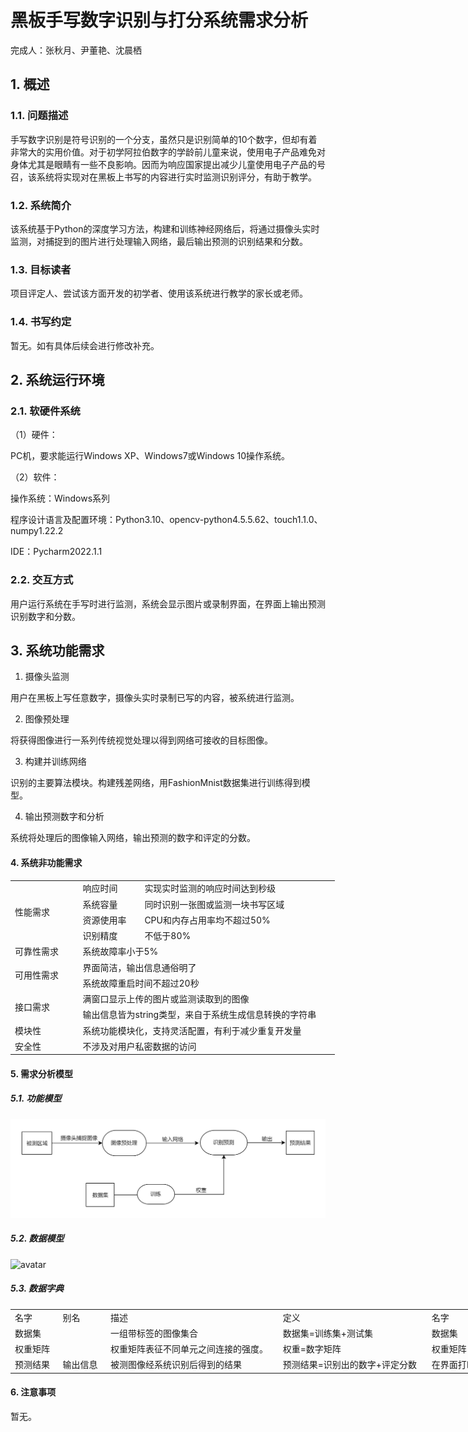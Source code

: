 # 黑板手写数字识别与打分系统需求分析

完成人：张秋月、尹董艳、沈晨栖

## 1. 概述

### 1.1. 问题描述

手写数字识别是符号识别的一个分支，虽然只是识别简单的10个数字，但却有着非常大的实用价值。对于初学阿拉伯数字的学龄前儿童来说，使用电子产品难免对身体尤其是眼睛有一些不良影响。因而为响应国家提出减少儿童使用电子产品的号召，该系统将实现对在黑板上书写的内容进行实时监测识别评分，有助于教学。

### 1.2. 系统简介

该系统基于Python的深度学习方法，构建和训练神经网络后，将通过摄像头实时监测，对捕捉到的图片进行处理输入网络，最后输出预测的识别结果和分数。

### 1.3. 目标读者

项目评定人、尝试该方面开发的初学者、使用该系统进行教学的家长或老师。

### 1.4. 书写约定

暂无。如有具体后续会进行修改补充。



## 2. 系统运行环境

### 2.1. 软硬件系统

（1）硬件：

PC机，要求能运行Windows XP、Windows7或Windows 10操作系统。

（2）软件：

操作系统：Windows系列

程序设计语言及配置环境：Python3.10、opencv-python4.5.5.62、touch1.1.0、numpy1.22.2

IDE：Pycharm2022.1.1

### 2.2. 交互方式

用户运行系统在手写时进行监测，系统会显示图片或录制界面，在界面上输出预测识别数字和分数。



## 3. 系统功能需求

1. 摄像头监测

用户在黑板上写任意数字，摄像头实时录制已写的内容，被系统进行监测。

2. 图像预处理

将获得图像进行一系列传统视觉处理以得到网络可接收的目标图像。

3. 构建并训练网络

识别的主要算法模块。构建残差网络，用FashionMnist数据集进行训练得到模型。

4. 输出预测数字和分析

系统将处理后的图像输入网络，输出预测的数字和评定的分数。



#### 4. 系统非功能需求
<table border="0" cellpadding="0" cellspacing="0" width="518" style="border-collapse:
collapse;table-layout:fixed;width:389pt">
<colgroup><col width="103" style="mso-width-source:userset;mso-width-alt:3285;width:77pt">
<col width="92" style="mso-width-source:userset;mso-width-alt:2944;width:69pt">
<col width="323" style="mso-width-source:userset;mso-width-alt:10346;width:243pt">
</colgroup><tbody><tr height="19" style="height:14.0pt">
<td rowspan="4" height="76" class="xl65" width="103" style="height:56.0pt;width:77pt">性能需求</td>
<td class="xl65" width="92" style="border-left:none;width:69pt">响应时间</td>
<td class="xl65" width="323" style="border-left:none;width:243pt">实现实时监测的响应时间达到秒级</td>
</tr>
<tr height="19" style="height:14.0pt">
<td height="19" class="xl65" style="height:14.0pt;border-top:none;border-left:
none">系统容量</td>
<td class="xl65" style="border-top:none;border-left:none">同时识别一张图或监测一块书写区域</td>
</tr>
<tr height="19" style="height:14.0pt">
<td height="19" class="xl65" style="height:14.0pt;border-top:none;border-left:
none">资源使用率</td>
<td class="xl65" style="border-top:none;border-left:none">CPU和内存占用率均不超过50%</td>
</tr>
<tr height="19" style="height:14.0pt">
<td height="19" class="xl65" style="height:14.0pt;border-top:none;border-left:
none">识别精度</td>
<td class="xl65" style="border-top:none;border-left:none">不低于80%</td>
</tr>
<tr height="19" style="height:14.0pt">
<td height="19" class="xl65" style="height:14.0pt;border-top:none">可靠性需求</td>
<td colspan="2" class="xl65" style="border-left:none">系统故障率小于5%</td>
</tr>
<tr height="19" style="height:14.0pt">
<td rowspan="2" height="38" class="xl65" style="height:28.0pt;border-top:none">可用性需求</td>
<td colspan="2" class="xl65" style="border-left:none">界面简洁，输出信息通俗明了</td>
</tr>
<tr height="19" style="height:14.0pt">
<td colspan="2" height="19" class="xl65" style="height:14.0pt;border-left:none">系统故障重启时间不超过20秒</td>
</tr>
<tr height="19" style="height:14.0pt">
<td rowspan="2" height="38" class="xl65" style="height:28.0pt;border-top:none">接口需求</td>
<td colspan="2" class="xl65" style="border-left:none">满窗口显示上传的图片或监测读取到的图像</td>
</tr>
<tr height="19" style="height:14.0pt">
<td colspan="2" height="19" class="xl65" style="height:14.0pt;border-left:none">输出信息皆为string类型，来自于系统生成信息转换的字符串</td>
</tr>
<tr height="19" style="height:14.0pt">
<td height="19" class="xl65" style="height:14.0pt;border-top:none">模块性</td>
<td colspan="2" class="xl65" style="border-left:none">系统功能模块化，支持灵活配置，有利于减少重复开发量</td>
</tr>
<tr height="19" style="height:14.0pt">
<td height="19" class="xl65" style="height:14.0pt;border-top:none">安全性</td>
<td colspan="2" class="xl65" style="border-left:none">不涉及对用户私密数据的访问</td>
</tr>
</tbody></table>



#### 5. 需求分析模型

##### 5.1. 功能模型

![avatar](https://raw.githubusercontent.com/Arcadia723/11/main/%E6%95%B0%E6%8D%AE%E6%B5%81%E5%9B%BE.png)

##### 5.2. 数据模型

![avatar](https://raw.githubusercontent.com/Arcadia723/11/main/ER%E5%9B%BE.png)

##### 5.3. 数据字典
<table border="0" cellpadding="0" cellspacing="0" width="784" style="border-collapse:
 collapse;table-layout:fixed;width:589pt;orphans: 2;widows: 2;-webkit-text-stroke-width: 0px;
 text-decoration-thickness: initial;text-decoration-style: initial;text-decoration-color: initial">
 <colgroup><col width="68" span="2" style="mso-width-source:userset;mso-width-alt:2176;
 width:51pt">
 <col width="287" style="mso-width-source:userset;mso-width-alt:9194;width:216pt">
 <col width="246" style="mso-width-source:userset;mso-width-alt:7872;width:185pt">
 <col width="115" style="mso-width-source:userset;mso-width-alt:3669;width:86pt">
 </colgroup><tbody><tr height="19" style="height:14.0pt">
  <td height="19" class="xl65" width="68" style="height:14.0pt;width:51pt">名字</td>
  <td class="xl65" width="68" style="width:51pt">别名</td>
  <td class="xl65" width="287" style="width:216pt">描述</td>
  <td class="xl65" width="246" style="width:185pt">定义</td>
  <td class="xl65" width="115" style="width:86pt">名字</td>
 </tr>
 <tr height="19" style="height:14.0pt">
  <td height="19" class="xl65" style="height:14.0pt">数据集</td>
  <td class="xl65"></td>
  <td class="xl65">一组带标签的图像集合</td>
  <td class="xl65">数据集=训练集+测试集</td>
  <td class="xl65">数据集</td>
 </tr>
 <tr height="19" style="height:14.0pt">
  <td height="19" class="xl65" style="height:14.0pt">权重矩阵</td>
  <td class="xl65"></td>
  <td class="xl65"><span style="font-variant-ligatures: normal;font-variant-caps: normal;
  orphans: 2;text-align:start;widows: 2;-webkit-text-stroke-width: 0px;
  text-decoration-thickness: initial;text-decoration-style: initial;text-decoration-color: initial">权重矩阵表征不同单元之间连接的强度。</span></td>
  <td class="xl65">权重=数字矩阵</td>
  <td class="xl65">权重矩阵</td>
 </tr>
 <tr height="19" style="height:14.0pt">
  <td height="19" class="xl65" style="height:14.0pt">预测结果</td>
  <td class="xl65">输出信息</td>
  <td class="xl65">被测图像经系统识别后得到的结果</td>
  <td class="xl65">预测结果=识别出的数字+评定分数</td>
  <td class="xl65">在界面打印显示</td>
 </tr>
</tbody></table>



#### 6. 注意事项

暂无。

